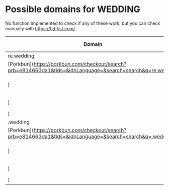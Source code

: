 # Possible domains for WEDDING

No function implemented to check if any of these work, but you can check manually with https://tld-list.com/

| Domain | Porkbun | NameCheap | Google Domains |
|---|---|---|---|
| re.wedding | [Porkbun](https://porkbun.com/checkout/search?prb=e814663da1&tlds=&idnLanguage=&search=search&q=re.wedding) | [Namecheap](https://www.namecheap.com/domains/registration/results/?domain=re.wedding) | [Google](https://domains.google.com/registrar/search?searchTerm=re.wedding) |
| .wedding | [Porkbun](https://porkbun.com/checkout/search?prb=e814663da1&tlds=&idnLanguage=&search=search&q=.wedding) | [Namecheap](https://www.namecheap.com/domains/registration/results/?domain=.wedding) | [Google](https://domains.google.com/registrar/search?searchTerm=.wedding) |
